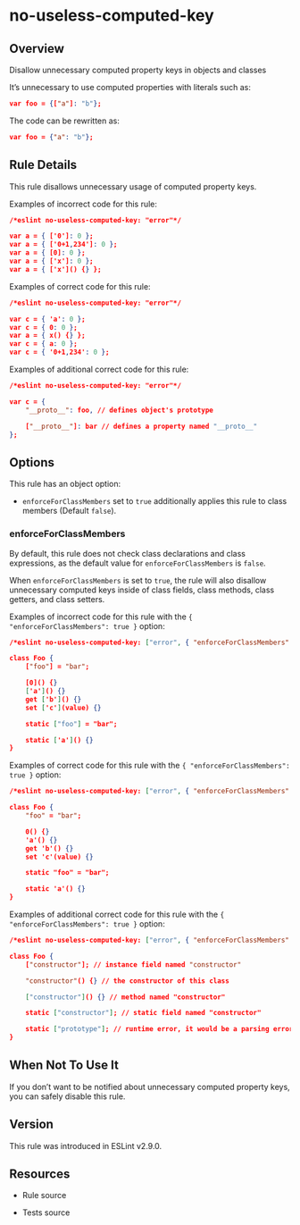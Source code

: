 

# no-useless-computed-key
## Overview

Disallow unnecessary computed property keys in objects and classes

It’s unnecessary to use computed properties with literals such as:


```json
var foo = {["a"]: "b"};
```

The code can be rewritten as:


```json
var foo = {"a": "b"};
```

## Rule Details

This rule disallows unnecessary usage of computed property keys.

Examples of incorrect code for this rule:


```json
/*eslint no-useless-computed-key: "error"*/

var a = { ['0']: 0 };
var a = { ['0+1,234']: 0 };
var a = { [0]: 0 };
var a = { ['x']: 0 };
var a = { ['x']() {} };
```

Examples of correct code for this rule:


```json
/*eslint no-useless-computed-key: "error"*/

var c = { 'a': 0 };
var c = { 0: 0 };
var a = { x() {} };
var c = { a: 0 };
var c = { '0+1,234': 0 };
```

Examples of additional correct code for this rule:


```json
/*eslint no-useless-computed-key: "error"*/

var c = {
    "__proto__": foo, // defines object's prototype

    ["__proto__"]: bar // defines a property named "__proto__"
};
```

## Options

This rule has an object option:


- `enforceForClassMembers` set to `true` additionally applies this rule to class members (Default `false`).

### enforceForClassMembers

By default, this rule does not check class declarations and class expressions,
as the default value for `enforceForClassMembers` is `false`.

When `enforceForClassMembers` is set to `true`, the rule will also disallow unnecessary computed keys inside of class fields, class methods, class getters, and class setters.

Examples of incorrect code for this rule with the `{ "enforceForClassMembers": true }` option:


```json
/*eslint no-useless-computed-key: ["error", { "enforceForClassMembers": true }]*/

class Foo {
    ["foo"] = "bar";

    [0]() {}
    ['a']() {}
    get ['b']() {}
    set ['c'](value) {}

    static ["foo"] = "bar";

    static ['a']() {}
}
```

Examples of correct code for this rule with the `{ "enforceForClassMembers": true }` option:


```json
/*eslint no-useless-computed-key: ["error", { "enforceForClassMembers": true }]*/

class Foo {
    "foo" = "bar";

    0() {}
    'a'() {}
    get 'b'() {}
    set 'c'(value) {}

    static "foo" = "bar";

    static 'a'() {}
}
```

Examples of additional correct code for this rule with the `{ "enforceForClassMembers": true }` option:


```json
/*eslint no-useless-computed-key: ["error", { "enforceForClassMembers": true }]*/

class Foo {
    ["constructor"]; // instance field named "constructor"

    "constructor"() {} // the constructor of this class

    ["constructor"]() {} // method named "constructor"

    static ["constructor"]; // static field named "constructor"

    static ["prototype"]; // runtime error, it would be a parsing error without `[]`
}
```

## When Not To Use It

If you don’t want to be notified about unnecessary computed property keys, you can safely disable this rule.

## Version

This rule was introduced in ESLint v2.9.0.

## Resources


- Rule source 

- Tests source 


